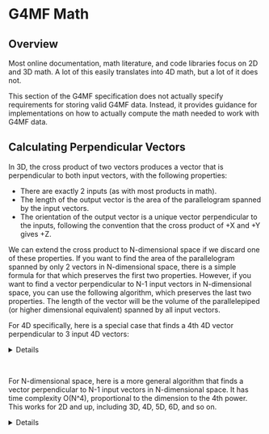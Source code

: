 # G4MF Math

## Overview

Most online documentation, math literature, and code libraries focus on 2D and 3D math. A lot of this easily translates into 4D math, but a lot of it does not.

This section of the G4MF specification does not actually specify requirements for storing valid G4MF data. Instead, it provides guidance for implementations on how to actually compute the math needed to work with G4MF data.

## Calculating Perpendicular Vectors

In 3D, the cross product of two vectors produces a vector that is perpendicular to both input vectors, with the following properties:

- There are exactly 2 inputs (as with most products in math).
- The length of the output vector is the area of the parallelogram spanned by the input vectors.
- The orientation of the output vector is a unique vector perpendicular to the inputs, following the convention that the cross product of +X and +Y gives +Z.

We can extend the cross product to N-dimensional space if we discard one of these properties. If you want to find the area of the parallelogram spanned by only 2 vectors in N-dimensional space, there is a simple formula for that which preserves the first two properties. However, if you want to find a vector perpendicular to N-1 input vectors in N-dimensional space, you can use the following algorithm, which preserves the last two properties. The length of the vector will be the volume of the parallelepiped (or higher dimensional equivalent) spanned by all input vectors.

For 4D specifically, here is a special case that finds a 4th 4D vector perpendicular to 3 input 4D vectors:

<details>

Python:

```py
# Replace `Sequence[float]` and `List[float]` with your 4D vector type of choice, if needed.
from typing import Sequence, List

## Finds a 4D vector perpendicular to three 4D input vectors in 4-dimensional space.
def perpendicular_4d(a: Sequence[float], b: Sequence[float], c: Sequence[float]) -> List[float]:
    # Unpack components (x=0, y=1, z=2, w=3).
    ax, ay, az, aw = a
    bx, by, bz, bw = b
    cx, cy, cz, cw = c
    perp_x = (
        - ay * (bz * cw - bw * cz)
        + az * (by * cw - bw * cy)
        - aw * (by * cz - bz * cy)
    )
    perp_y = (
        + ax * (bz * cw - bw * cz)
        - az * (bx * cw - bw * cx)
        + aw * (bx * cz - bz * cx)
    )
    perp_z = (
        - ax * (by * cw - bw * cy)
        + ay * (bx * cw - bw * cx)
        - aw * (bx * cy - by * cx)
    )
    perp_w = (
        + ax * (by * cz - bz * cy)
        - ay * (bx * cz - bz * cx)
        + az * (bx * cy - by * cx)
    )
    result = [perp_x, perp_y, perp_z, perp_w]
    # Optional: Collapse negative zero to positive zero, and collapse ints to floats.
    for i in range(4):
        if result[i] == 0.0:
            result[i] = 0.0
        else:
            result[i] = float(result[i])
    return result
```

C++:

```cpp
Vector4 perpendicular_4d(const Vector4 &p_a, const Vector4 &p_b, const Vector4 &p_c) {
	Vector4 perp;
	perp.x = - p_a.y * (p_b.z * p_c.w - p_b.w * p_c.z)
	         + p_a.z * (p_b.y * p_c.w - p_b.w * p_c.y)
	         - p_a.w * (p_b.y * p_c.z - p_b.z * p_c.y);
	perp.y = + p_a.x * (p_b.z * p_c.w - p_b.w * p_c.z)
	         - p_a.z * (p_b.x * p_c.w - p_b.w * p_c.x)
	         + p_a.w * (p_b.x * p_c.z - p_b.z * p_c.x);
	perp.z = - p_a.x * (p_b.y * p_c.w - p_b.w * p_c.y)
	         + p_a.y * (p_b.x * p_c.w - p_b.w * p_c.x)
	         - p_a.w * (p_b.x * p_c.y - p_b.y * p_c.x);
	perp.w = + p_a.x * (p_b.y * p_c.z - p_b.z * p_c.y)
	         - p_a.y * (p_b.x * p_c.z - p_b.z * p_c.x)
	         + p_a.z * (p_b.x * p_c.y - p_b.y * p_c.x);
	return perp;
}
```

</details>

⠀

For N-dimensional space, here is a more general algorithm that finds a vector perpendicular to N-1 input vectors in N-dimensional space. It has time complexity O(N^4), proportional to the dimension to the 4th power. This works for 2D and up, including 3D, 4D, 5D, 6D, and so on.

<details>

Python:

```py
from typing import List, Sequence

## Finds a vector perpendicular to the input vectors in N-dimensional space.
## `Sequence` is an abstract container, you can pass `List[List[float]]` as the argument.
def perpendicular(input_vectors: Sequence[Sequence[float]]) -> List[float]:
    # Handle edge cases and determine if the input is valid.
    if not input_vectors:
        print("ERROR: Vector perpendicular: Cannot compute a vector perpendicular to nothing.")
        return []
    count = len(input_vectors)
    dimension = len(input_vectors[0])
    if count != dimension - 1:
        print("ERROR: Vector perpendicular: Expected exactly N-1 vectors for N-dimensional space.")
        return []
    for vec in input_vectors:
        if len(vec) != dimension:
            print("ERROR: Vector perpendicular: All input vectors must have the same dimension.")
            return []
    if dimension > 100:
        print(f"WARNING: Vector perpendicular: Calculating a perpendicular vector in {dimension}-dimensional space will be very slow.")
    # Allocate the result vector and workspace matrix.
    result: List[float] = [0.0] * dimension
    sub_size = count  # == dimension - 1
    sub_matrix: List[List[float]] = [[0.0] * sub_size for _ in range(sub_size)]
    # Flip sign globally if dimension is even.
    global_parity = (dimension % 2 == 0)
    for dimension_index in range(dimension):
        # Build the (N-1)x(N-1) submatrix omitting column `dimension_index`.
        for row_index in range(sub_size):
            row = sub_matrix[row_index]
            col_idx = 0
            for col in range(dimension):
                if col == dimension_index:
                    continue
                row[col_idx] = input_vectors[row_index][col]
                col_idx += 1
        # Compute det(sub_matrix) via Gaussian elimination.
        det = 1.0
        pivot_parity = bool(dimension_index % 2)
        for pivot_index in range(sub_size):
            # Find a nonzero pivot.
            pivot = pivot_index
            while pivot < sub_size and sub_matrix[pivot][pivot_index] == 0.0:
                pivot += 1
            if pivot == sub_size:
                det = 0.0
                break
            # Swap rows if needed.
            if pivot != pivot_index:
                sub_matrix[pivot_index], sub_matrix[pivot] = sub_matrix[pivot], sub_matrix[pivot_index]
                pivot_parity = not pivot_parity
            pivot_val = sub_matrix[pivot_index][pivot_index]
            if pivot_val == 0.0:
                det = 0.0
                break
            # Eliminate below.
            for r in range(pivot_index + 1, sub_size):
                factor = sub_matrix[r][pivot_index] / pivot_val
                row_r = sub_matrix[r]
                row_p = sub_matrix[pivot_index]
                for c in range(pivot_index, sub_size):
                    row_r[c] -= factor * row_p[c]
        # Multiply diagonal to finish determinant.
        if det != 0.0:
            for d in range(sub_size):
                det *= sub_matrix[d][d]
        # Apply cofactor sign and global parity flip.
        parity_sign_flip = global_parity ^ pivot_parity
        cofactor = -det if parity_sign_flip else det
        result[dimension_index] = cofactor
    # Optional: Collapse negative zero to positive zero.
    for i in range(dimension):
        if result[i] == 0.0:
            result[i] = 0.0
    return result
```

C++:

```cpp
// This example is provided without `#include`s. Replace `Vector` and `VectorN` with your vector type of choice.
// The `ERR_FAIL` macros must check the condition, print the message, and return from the function.
// The `vectorn_fill` and `vectorn_fill_array` helper functions should be self-explanatory.
// This function also depends on the standard library integer type `int64_t`.

/// Finds a vector perpendicular to the input vectors in N-dimensional space.
VectorN perpendicular(const Vector<VectorN> &p_input_vectors) {
	// Handle edge cases and determine if the input is valid.
	ERR_FAIL_COND_V_MSG(p_input_vectors.is_empty(), VectorN(), "Vector perpendicular: Cannot compute a vector perpendicular to nothing.");
	const int64_t count = p_input_vectors.size();
	const int64_t dimension = p_input_vectors[0].size();
	ERR_FAIL_COND_V_MSG(count != dimension - 1, VectorN(), "Vector perpendicular: Expected exactly N-1 vectors for N-dimensional space.");
	for (int64_t input_vec_index = 1; input_vec_index < count; input_vec_index++) {
		const VectorN input_vector = p_input_vectors[input_vec_index];
		ERR_FAIL_COND_V_MSG(input_vector.size() != dimension, VectorN(), "Vector perpendicular: All input vectors must have the same dimension.");
	}
	if (dimension > 100) {
		WARN_PRINT("Vector perpendicular: Calculating a perpendicular vector in " + itos(dimension) + "-dimensional space will be very slow.");
	}
	// Allocate the result vector and a matrix to perform the intermediate calculations.
	VectorN result = vectorn_fill(0.0, dimension);
	const int64_t sub_size = count; // == dimension - 1
	Vector<VectorN> sub_matrix = vectorn_fill_array(0.0, sub_size, sub_size);
	// Flip the entire result if dimension is even.
	const bool global_parity = (dimension % 2 == 0);
	for (int64_t dimension_index = 0; dimension_index < dimension; dimension_index++) {
		// Build the (N-1)x(N-1) submatrix omitting column `dimension_index`.
		// The naming convention of rows vs columns is for matching the typical
		// Gaussian elimination algorithm, but the actual math works either way.
		for (int64_t row_index = 0; row_index < sub_size; row_index++) {
			int64_t row_col_index = 0;
			VectorN row = sub_matrix[row_index];
			for (int64_t column_index = 0; column_index < dimension; column_index++) {
				if (column_index == dimension_index) {
					continue;
				}
				row.set(row_col_index++, p_input_vectors[row_index][column_index]);
			}
			sub_matrix.set(row_index, row);
		}

		// Compute det(sub_matrix) via Gaussian elimination.
		double det = 1.0;
		bool pivot_parity = dimension_index % 2;
		for (int64_t pivot_index = 0; pivot_index < sub_size; pivot_index++) {
			// Find the pivot row.
			int64_t pivot = pivot_index;
			while (pivot < sub_size && sub_matrix[pivot][pivot_index] == 0.0) {
				pivot++;
			}
			if (pivot == sub_size) {
				det = 0.0;
				break;
			}
			if (pivot != pivot_index) {
				VectorN tmp = sub_matrix[pivot_index];
				sub_matrix.set(pivot_index, sub_matrix[pivot]);
				sub_matrix.set(pivot, tmp);
				pivot_parity = !pivot_parity;
			}
			const double pivot_val = sub_matrix[pivot_index][pivot_index];
			if (pivot_val == 0.0) {
				det = 0.0;
				break;
			}
			for (int64_t row_index = pivot_index + 1; row_index < sub_size; row_index++) {
				const double factor = sub_matrix[row_index][pivot_index] / pivot_val;
				VectorN mat_row = sub_matrix[row_index];
				for (int64_t column_index = pivot_index; column_index < sub_size; column_index++) {
					mat_row.set(column_index, mat_row[column_index] - factor * sub_matrix[pivot_index][column_index]);
				}
				sub_matrix.set(row_index, mat_row);
			}
		}
		if (det != 0.0) {
			for (int64_t diagonal_index = 0; diagonal_index < sub_size; diagonal_index++) {
				det *= sub_matrix[diagonal_index][diagonal_index];
			}
		}
		// Cofactor sign and global flip.
		const bool parity_sign_flip = global_parity ^ pivot_parity;
		const double cofactor = parity_sign_flip ? -det : det;
		result.set(dimension_index, cofactor);
	}
	return result;
}
```

</details>
